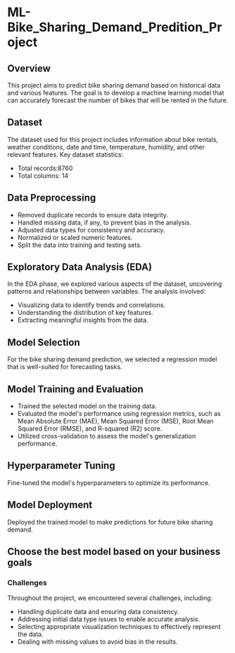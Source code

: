 # ML-Bike_Sharing_Demand_Predition_Project

## Overview

This project aims to predict bike sharing demand based on historical data and various features. The goal is to develop a machine learning model that can accurately forecast the number of bikes that will be rented in the future.

## Dataset

The dataset used for this project includes information about bike rentals, weather conditions, date and time, temperature, humidity, and other relevant features. Key dataset statistics:

- Total records:8760
- Total columns: 14

## Data Preprocessing

- Removed duplicate records to ensure data integrity.
- Handled missing data, if any, to prevent bias in the analysis.
- Adjusted data types for consistency and accuracy.
- Normalized or scaled numeric features.
- Split the data into training and testing sets.

## Exploratory Data Analysis (EDA)

In the EDA phase, we explored various aspects of the dataset, uncovering patterns and relationships between variables. The analysis involved:

- Visualizing data to identify trends and correlations.
- Understanding the distribution of key features.
- Extracting meaningful insights from the data.

## Model Selection

For the bike sharing demand prediction, we selected a regression model that is well-suited for forecasting tasks.

## Model Training and Evaluation

- Trained the selected model on the training data.
- Evaluated the model's performance using regression metrics, such as Mean Absolute Error (MAE), Mean Squared Error (MSE), Root Mean Squared Error (RMSE), and R-squared (R2) score.
- Utilized cross-validation to assess the model's generalization performance.

## Hyperparameter Tuning

Fine-tuned the model's hyperparameters to optimize its performance.

## Model Deployment

Deployed the trained model to make predictions for future bike sharing demand.

## Choose the best model based on your business goals

### Challenges

Throughout the project, we encountered several challenges, including:

- Handling duplicate data and ensuring data consistency.
- Addressing initial data type issues to enable accurate analysis.
- Selecting appropriate visualization techniques to effectively represent the data.
- Dealing with missing values to avoid bias in the results.

